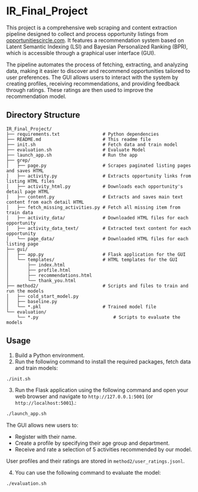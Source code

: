 # IR_Final_Project

This project is a comprehensive web scraping and content extraction pipeline designed to collect and process opportunity listings from [opportunitiescircle.com](https://www.opportunitiescircle.com/). It features a recommendation system based on Latent Semantic Indexing (LSI) and Bayesian Personalized Ranking (BPR), which is accessible through a graphical user interface (GUI).

The pipeline automates the process of fetching, extracting, and analyzing data, making it easier to discover and recommend opportunities tailored to user preferences. The GUI allows users to interact with the system by creating profiles, receiving recommendations, and providing feedback through ratings. These ratings are then used to improve the recommendation model.

## Directory Structure

```
IR_Final_Project/
├── requirements.txt                # Python dependencies
├── README.md                       # This readme file
├── init.sh                         # Fetch data and train model
├── evaluation.sh                   # Evaluate Model
├── launch_app.sh                   # Run the app
├── grep/
│   ├── page.py                     # Scrapes paginated listing pages and saves HTML
│   ├── activity.py                 # Extracts opportunity links from listing HTML files
│   ├── activity_html.py            # Downloads each opportunity's detail page HTML
│   ├── content.py                  # Extracts and saves main text content from each detail HTML
│   ├── fetch_missing_activities.py # Fetch all missing item from train data
│   ├── activity_data/              # Downloaded HTML files for each opportunity
│   ├── activity_data_text/         # Extracted text content for each opportunity
│   └── page_data/                  # Downloaded HTML files for each listing page
├── gui/
│   ├── app.py                      # Flask application for the GUI
│   └── templates/                  # HTML templates for the GUI
│       ├── index.html
│       ├── profile.html
│       ├── recommendations.html
│       └── thank_you.html
├── method2/                        # Scripts and files to train and run the models
│   ├── cold_start_model.py
│   ├── baseline.py
│   └── *.pkl                       # Trained model file
└── evaluation/                     
    └── *.py                            # Scripts to evaluate the models
```

## Usage
1. Build a Python environment.
2. Run the following command to install the required packages, fetch data and train models:
```bash
./init.sh
```
3. Run the Flask application using the following command and open your web browser and navigate to `http://127.0.0.1:5001` (or `http://localhost:5001`).:
```bash
./launch_app.sh
```

The GUI allows new users to:
* Register with their name.
* Create a profile by specifying their age group and department.
* Receive and rate a selection of 5 activities recommended by our model.

User profiles and their ratings are stored in `method2/user_ratings.jsonl`.

4. You can use the following command to evaluate the model:
```bash
./evaluation.sh
```
